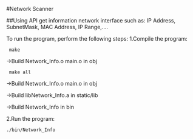 #Network Scanner

##Using API get information network interface such as: IP Address, SubnetMask, MAC Address, IP Range,....

To run the program, perform the following steps:
1.Compile the program: 
```
 make
```
->Build Network_Info.o main.o in obj
```
 make all
```
->Build Network_Info.o main.o in obj

->Build libNetwork_Info.a     in static/lib

->Build Network_Info          in bin

2.Run the program:
```
./bin/Network_Info
```
